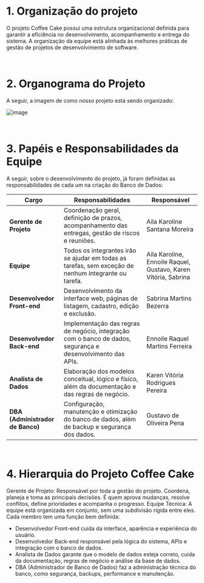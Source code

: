 # 1. Organização do projeto
O projeto Coffee Cake possui uma estrutura organizacional definida para garantir a eficiência no desenvolvimento, acompanhamento e entrega do sistema. A organização da equipe está alinhada às melhores práticas de gestão de projetos de desenvolvimento de software.

<br>

# 2. Organograma do Projeto
A seguir, a imagem de como nosso projeto está sendo organizado:

![image](https://github.com/user-attachments/assets/62704483-20d8-4d16-8957-57409d22f67d)

<br>

# 3. Papéis e Responsabilidades da Equipe
A seguir, sobre o desenvolvimento do projeto, já foram definidas as responsabilidades de cada um na criação do Banco de Dados:


| Cargo                       | Responsabilidades                                                                                                                                  | Responsável                                                                                         |
|-----------------------------|-----------------------------------------------------------------------------------------------------------------------------------------------------|-----------------------------------------------------------------------------------------------------|
| **Gerente de Projeto**      | Coordenação geral, definição de prazos, acompanhamento das entregas, gestão de riscos e reuniões.                                                 | Aila Karoline Santana Moreira                                                                      |
| **Equipe**                  | Todos os integrantes irão se ajudar em todas as tarefas, sem exceção de nenhum integrante ou tarefa.                                              | Aila Karoline, Ennoile Raquel, Gustavo, Karen Vitória, Sabrina                                     |
| **Desenvolvedor Front-end** | Desenvolvimento da interface web, páginas de listagem, cadastro, edição e exclusão.                                                               | Sabrina Martins Bezerra                                                                             |
| **Desenvolvedor Back-end**  | Implementação das regras de negócio, integração com o banco de dados, segurança e desenvolvimento das APIs.                                       | Ennoile Raquel Martins Ferreira                                                                     |
| **Analista de Dados**       | Elaboração dos modelos conceitual, lógico e físico, além da documentação e das regras de negócio.                                                 | Karen Vitória Rodrigues Pereira                                                                     |
| **DBA (Administrador de Banco)** | Configuração, manutenção e otimização do banco de dados, além de backup e segurança dos dados.                                               | Gustavo de Oliveira Pena                                                                            |
<br> 

# 4. Hierarquia do Projeto Coffee Cake
Gerente de Projeto: Responsável por toda a gestão do projeto. Coordena, planeja e toma as principais decisões. É quem aprova mudanças, resolve conflitos, define prioridades e acompanha o progresso.
Equipe Técnica: A equipe está organizada em conjunto, sem uma subdivisão rígida entre eles. Cada membro tem uma função bem definida:
- Desenvolvedor Front-end cuida da interface, aparência e experiência do usuário.
- Desenvolvedor Back-end responsável pela lógica do sistema, APIs e integração com o banco de dados.
- Analista de Dados garante que o modelo de dados esteja correto, cuida da documentação, regras de negócio e análise da base de dados.
- DBA (Administrador de Banco de Dados) faz a administração técnica do banco, como segurança, backups, performance e manutenção.
